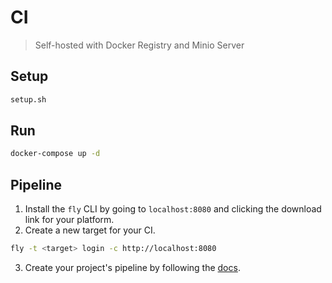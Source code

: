 # CI
> Self-hosted with Docker Registry and Minio Server

## Setup
```bash
setup.sh
```

## Run
```bash
docker-compose up -d
```

## Pipeline
1. Install the `fly` CLI by going to `localhost:8080` and clicking the download link for your platform.
2. Create a new target for your CI.
```bash
fly -t <target> login -c http://localhost:8080
```
3. Create your project's pipeline by following the [docs](https://concourse.ci/pipelines.html).
